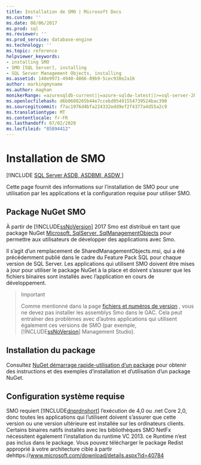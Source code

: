 ```yaml
---
title: Installation de SMO | Microsoft Docs
ms.custom: ''
ms.date: 08/06/2017
ms.prod: sql
ms.reviewer: ''
ms.prod_service: database-engine
ms.technology: ''
ms.topic: reference
helpviewer_keywords:
- installing SMO
- SMO [SQL Server], installing
- SQL Server Management Objects, installing
ms.assetid: 140e9971-4940-4866-89b9-5cec938e2a16
author: markingmyname
ms.author: maghan
monikerRange: =azuresqldb-current||=azure-sqldw-latest||>=sql-server-2016||=sqlallproducts-allversions||>=sql-server-linux-2017||=azuresqldb-mi-current
ms.openlocfilehash: d6b0608265b44e7ccebd95491554739524bac390
ms.sourcegitcommit: f7ac1976d4bfa224332edd9ef2f4377a4d55a2c9
ms.translationtype: MT
ms.contentlocale: fr-FR
ms.lasthandoff: 07/02/2020
ms.locfileid: "85894412"
---
```

# <a name="installing-smo"></a>Installation de SMO

[!INCLUDE [SQL Server ASDB, ASDBMI, ASDW ](../../includes/applies-to-version/sql-asdb-asdbmi-asdw.md)]

Cette page fournit des informations sur l’installation de SMO pour une utilisation par les applications et la configuration requise pour utiliser SMO.

## <a name="smo-nuget-package"></a>Package NuGet SMO

À partir de [!INCLUDE[ssNoVersion](../../includes/ssnoversion-md.md)] 2017 Smo est distribué en tant que package NuGet [Microsoft. SqlServer. SqlManagementObjects](https://www.nuget.org/packages/Microsoft.SqlServer.SqlManagementObjects) pour permettre aux utilisateurs de développer des applications avec Smo.

Il s’agit d’un remplacement de SharedManagementObjects.msi, qui a été précédemment publié dans le cadre du Feature Pack SQL pour chaque version de SQL Server. Les applications qui utilisent SMO doivent être mises à jour pour utiliser le package NuGet à la place et doivent s’assurer que les fichiers binaires sont installés avec l’application en cours de développement.

>>[!Important]
>>Comme mentionné dans la page [fichiers et numéros de version](files-and-version-numbers.md) , vous ne devez pas installer les assemblys Smo dans le GAC. Cela peut entraîner des problèmes avec d’autres applications qui utilisent également ces versions de SMO (par exemple, [!INCLUDE[ssNoVersion](../../includes/ssnoversion-md.md)] Management Studio).

## <a name="installing-the-package"></a>Installation du package

Consultez [NuGet démarrage rapide-utilisation d’un package](https://docs.microsoft.com/nuget/quickstart/use-a-package) pour obtenir des instructions et des exemples d’installation et d’utilisation d’un package NuGet. 
  
## <a name="system-requirements"></a>Configuration système requise
  
 SMO requiert [!INCLUDE[dnprdnshort](../../includes/dnprdnshort-md.md)] l’exécution de 4,0 ou .net Core 2,0, donc toutes les applications qui l’utilisent doivent s’assurer que cette version ou une version ultérieure est installée sur les ordinateurs clients. Certains binaires natifs installés avec les bibliothèques SMO NetFx nécessitent également l’installation du runtime VC 2013. ce Runtime n’est pas inclus dans le package. Vous pouvez télécharger le package Redist approprié à votre architecture cible à partir dehttps://www.microsoft.com/download/details.aspx?id=40784
  
